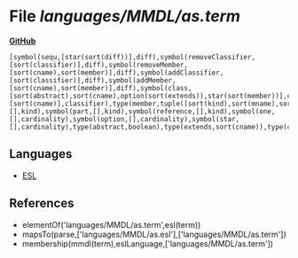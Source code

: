 # File _languages/MMDL/as.term_
**[GitHub](https://github.com/softlang/yas/blob/master/languages/MMDL/as.term)**
```
[symbol(sequ,[star(sort(diff))],diff),symbol(removeClassifier,[sort(classifier)],diff),symbol(removeMember,[sort(cname),sort(member)],diff),symbol(addClassifier,[sort(classifier)],diff),symbol(addMember,[sort(cname),sort(member)],diff),symbol(class,[sort(abstract),sort(cname),option(sort(extends)),star(sort(member))],classifier),symbol(datatype,[sort(cname)],classifier),type(member,tuple([sort(kind),sort(mname),sort(cname),sort(cardinality)])),symbol(value,[],kind),symbol(part,[],kind),symbol(reference,[],kind),symbol(one,[],cardinality),symbol(option,[],cardinality),symbol(star,[],cardinality),type(abstract,boolean),type(extends,sort(cname)),type(cname,string),type(mname,string)].
```

## Languages
* [ESL](../languages/ESL.md)

## References
* elementOf('languages/MMDL/as.term',esl(term))
* mapsTo(parse,['languages/MMDL/as.esl'],['languages/MMDL/as.term'])
* membership(mmdl(term),eslLanguage,['languages/MMDL/as.term'])
